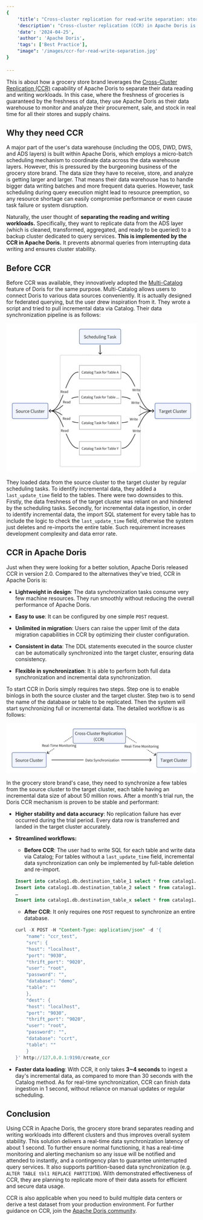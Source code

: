 ```yaml
---
{
    'title': "Cross-cluster replication for read-write separation: story of a grocery store brand",
    'description': "Cross-cluster replication (CCR) in Apache Doris is proven to be fast, stable, and easy to use. It secures a real-time data synchronization latency of 1 second.",
    'date': '2024-04-25',
    'author': 'Apache Doris',
    'tags': ['Best Practice'],
    "image": '/images/ccr-for-read-write-separation.jpg'
}

---
```


<!-- 
Licensed to the Apache Software Foundation (ASF) under one
or more contributor license agreements.  See the NOTICE file
distributed with this work for additional information
regarding copyright ownership.  The ASF licenses this file
to you under the Apache License, Version 2.0 (the
"License"); you may not use this file except in compliance
with the License.  You may obtain a copy of the License at

  http://www.apache.org/licenses/LICENSE-2.0

Unless required by applicable law or agreed to in writing,
software distributed under the License is distributed on an
"AS IS" BASIS, WITHOUT WARRANTIES OR CONDITIONS OF ANY
KIND, either express or implied.  See the License for the
specific language governing permissions and limitations
under the License.
-->

This is about how a grocery store brand leverages the [Cross-Cluster Replication (CCR)](https://doris.apache.org/docs/2.0/admin-manual/data-admin/ccr) capability of Apache Doris to separate their data reading and writing workloads. In this case, where the freshness of groceries is guaranteed by the freshness of data, they use Apache Doris as their data warehouse to monitor and analyze their procurement, sale, and stock in real time for all their stores and supply chains. 

## Why they need CCR

A major part of the user's data warehouse (including the ODS, DWD, DWS, and ADS layers) is built within Apache Doris, which employs a micro-batch scheduling mechanism to coordinate data across the data warehouse layers. However, this is pressured by the burgeoning business of the grocery store brand. The data size they have to receive, store, and analyze is getting larger and larger. That means their data warehouse has to handle bigger data writing batches and more frequent data queries. However, task scheduling during query execution might lead to resource preemption, so any resource shortage can easily compromise performance or even cause task failure or system disruption.

 Naturally, the user thought of **separating the reading and writing workloads.** Specifically, they want to replicate data from the ADS layer (which is cleaned, transformed, aggregated, and ready to be queried) to a backup cluster dedicated to query services. **This is implemented by the CCR in Apache Doris.** It prevents abnormal queries from interrupting data writing and ensures cluster stability.   

## Before CCR

Before CCR was available, they innovatively adopted the [Multi-Catalog](https://doris.apache.org/docs/2.0/lakehouse/lakehouse-overview#multi-catalog) feature of Doris for the same purpose. Multi-Catalog allows users to connect Doris to various data sources conveniently. It is actually designed for federated querying, but the user drew inspiration from it. They wrote a script and tried to pull incremental data via Catalog. Their data synchronization pipeline is as follows:

![Before CCR](/images/before-ccr.jpeg)

They loaded data from the source cluster to the target cluster by regular scheduling tasks. To identify incremental data, they added a `last_update_time` field to the tables. There were two downsides to this. Firstly, the data freshness of the target cluster was reliant on and hindered by the scheduling tasks. Secondly, for incremental data ingestion, in order to identify incremental data, the import SQL statement for every table has to include the logic to check the `last_update_time` field, otherwise the system just deletes and re-imports the entire table. Such requirement increases development complexity and data error rate. 

## CCR in Apache Doris

Just when they were looking for a better solution, Apache Doris released CCR in version 2.0. Compared to the alternatives they've tried, CCR in Apache Doris is:

- **Lightweight in design**: The data synchronization tasks consume very few machine resources. They run smoothly without reducing the overall performance of Apache Doris.

- **Easy to use**: It can be configured by one simple `POST` request.

- **Unlimited in migration**: Users can raise the upper limit of the data migration capabilities in CCR by optimizing their cluster configuration. 

- **Consistent in data**: The DDL statements executed in the source cluster can be automatically synchronized into the target cluster, ensuring data consistency.

- **Flexible in synchronization**: It is able to perform both full data synchronization and incremental data synchronization.

To start CCR in Doris simply requires two steps. Step one is to enable binlogs in both the source cluster and the target cluster. Step two is to send the name of the database or table to be replicated. Then the system will start synchronizing full or incremental data. The detailed workflow is as follows: 

![CCR in Apache Doris](/images/ccr-in-apache-doris.jpeg)


In the grocery store brand's case, they need to synchronize a few tables from the source cluster to the target cluster, each table having an incremental data size of about 50 million rows. After a month's trial run, the Doris CCR mechanism is proven to be stable and performant:

- **Higher stability and data accuracy**: No replication failure has ever occurred during the trial period. Every data row is transferred and landed in the target cluster accurately. 

- **Streamlined workflows:**

  - **Before CCR**: The user had to write SQL for each table and write data via Catalog; For tables without a `last_update_time` field, incremental data synchronization can only be implemented by full-table deletion and re-import.

  ```sql
  Insert into catalog1.db.destination_table_1 select * from catalog1.db.source_table1 where time > xxx
  Insert into catalog1.db.destination_table_2 select * from catalog1.db.source_table2 where time > xxx
  …
  Insert into catalog1.db.destination_table_x select * from catalog1.db.source_table_x
  ```

  - **After CCR**: It only requires one `POST` request to synchronize an entire database.

  ```sql
  curl -X POST -H "Content-Type: application/json" -d '{
      "name": "ccr_test",
      "src": {
      "host": "localhost",
      "port": "9030",
      "thrift_port": "9020",
      "user": "root",
      "password": "",
      "database": "demo",
      "table": ""
      },
      "dest": {
      "host": "localhost",
      "port": "9030",
      "thrift_port": "9020",
      "user": "root",
      "password": "",
      "database": "ccrt",
      "table": ""
      }
  }' http://127.0.0.1:9190/create_ccr
  ```

- **Faster data loading**: With CCR, it only takes **3~4 seconds** to ingest a day's incremental data, as compared to more than 30 seconds with the Catalog method. As for real-time synchronization, CCR can finish data ingestion in 1 second, without reliance on manual updates or regular scheduling.

## Conclusion

Using CCR in Apache Doris, the grocery store brand separates reading and writing workloads into different clusters and thus improves overall system stability. This solution delivers a real-time data synchronization latency of about 1 second. To further ensure normal functioning, it has a real-time monitoring and alerting mechanism so any issue will be notified and attended to instantly, and a contingency plan to guarantee uninterrupted query services. It also supports partition-based data synchronization (e.g. `ALTER TABLE tbl1 REPLACE PARTITION`). With demonstrated effectiveness of CCR, they are planning to replicate more of their data assets for efficient and secure data usage.

CCR is also applicable when you need to build multiple data centers or derive a test dataset from your production environment. For further guidance on CCR, join the [Apache Doris community](https://join.slack.com/t/apachedoriscommunity/shared_invite/zt-2unfw3a3q-MtjGX4pAd8bCGC1UV0sKcw).

  